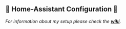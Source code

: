 ## 🌟 Home-Assistant Configuration 🌟


_For information about my setup please check the **[wiki](https://github.com/kernehed/Home-Assistant_Config/wiki)**_. 
